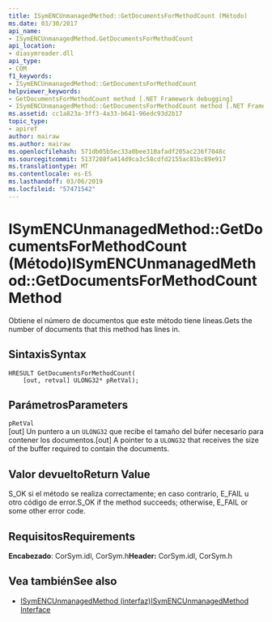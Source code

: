 ```yaml
---
title: ISymENCUnmanagedMethod::GetDocumentsForMethodCount (Método)
ms.date: 03/30/2017
api_name:
- ISymENCUnmanagedMethod.GetDocumentsForMethodCount
api_location:
- diasymreader.dll
api_type:
- COM
f1_keywords:
- ISymENCUnmanagedMethod::GetDocumentsForMethodCount
helpviewer_keywords:
- GetDocumentsForMethodCount method [.NET Framework debugging]
- ISymENCUnmanagedMethod::GetDocumentsForMethodCount method [.NET Framework debugging]
ms.assetid: cc1a823a-3ff3-4a33-b641-96edc93d2b17
topic_type:
- apiref
author: mairaw
ms.author: mairaw
ms.openlocfilehash: 571db05b5ec33a0bee310afadf205ac236f7048c
ms.sourcegitcommit: 5137208fa414d9ca3c58cdfd2155ac81bc89e917
ms.translationtype: MT
ms.contentlocale: es-ES
ms.lasthandoff: 03/06/2019
ms.locfileid: "57471542"
---
```

# <a name="isymencunmanagedmethodgetdocumentsformethodcount-method"></a><span data-ttu-id="46d73-102">ISymENCUnmanagedMethod::GetDocumentsForMethodCount (Método)</span><span class="sxs-lookup"><span data-stu-id="46d73-102">ISymENCUnmanagedMethod::GetDocumentsForMethodCount Method</span></span>
<span data-ttu-id="46d73-103">Obtiene el número de documentos que este método tiene líneas.</span><span class="sxs-lookup"><span data-stu-id="46d73-103">Gets the number of documents that this method has lines in.</span></span>  
  
## <a name="syntax"></a><span data-ttu-id="46d73-104">Sintaxis</span><span class="sxs-lookup"><span data-stu-id="46d73-104">Syntax</span></span>  
  
```  
HRESULT GetDocumentsForMethodCount(  
    [out, retval] ULONG32* pRetVal);  
```  
  
## <a name="parameters"></a><span data-ttu-id="46d73-105">Parámetros</span><span class="sxs-lookup"><span data-stu-id="46d73-105">Parameters</span></span>  
 `pRetVal`  
 <span data-ttu-id="46d73-106">[out] Un puntero a un `ULONG32` que recibe el tamaño del búfer necesario para contener los documentos.</span><span class="sxs-lookup"><span data-stu-id="46d73-106">[out] A pointer to a `ULONG32` that receives the size of the buffer required to contain the documents.</span></span>  
  
## <a name="return-value"></a><span data-ttu-id="46d73-107">Valor devuelto</span><span class="sxs-lookup"><span data-stu-id="46d73-107">Return Value</span></span>  
 <span data-ttu-id="46d73-108">S_OK si el método se realiza correctamente; en caso contrario, E_FAIL u otro código de error.</span><span class="sxs-lookup"><span data-stu-id="46d73-108">S_OK if the method succeeds; otherwise, E_FAIL or some other error code.</span></span>  
  
## <a name="requirements"></a><span data-ttu-id="46d73-109">Requisitos</span><span class="sxs-lookup"><span data-stu-id="46d73-109">Requirements</span></span>  
 <span data-ttu-id="46d73-110">**Encabezado**: CorSym.idl, CorSym.h</span><span class="sxs-lookup"><span data-stu-id="46d73-110">**Header:** CorSym.idl, CorSym.h</span></span>  
  
## <a name="see-also"></a><span data-ttu-id="46d73-111">Vea también</span><span class="sxs-lookup"><span data-stu-id="46d73-111">See also</span></span>
- [<span data-ttu-id="46d73-112">ISymENCUnmanagedMethod (interfaz)</span><span class="sxs-lookup"><span data-stu-id="46d73-112">ISymENCUnmanagedMethod Interface</span></span>](../../../../docs/framework/unmanaged-api/diagnostics/isymencunmanagedmethod-interface.md)
